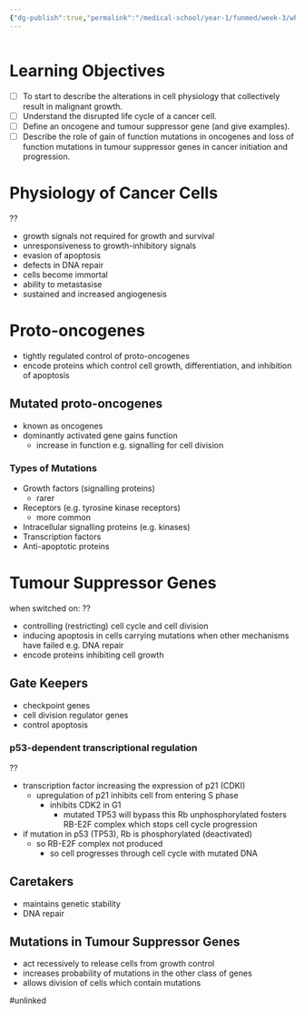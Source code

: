 ```yaml
---
{"dg-publish":true,"permalink":"/medical-school/year-1/funmed/week-3/what-is-cancer/","tags":["funmed"]}
---
```


```table-of-contents
```
# Learning Objectives
- [ ] To start to describe the alterations in cell physiology that collectively result in malignant growth.  
- [ ] Understand the disrupted life cycle of a cancer cell.  
- [ ] Define an oncogene and tumour suppressor gene (and give examples).  
- [ ] Describe the role of gain of function mutations in oncogenes and loss of function mutations in tumour suppressor genes in cancer initiation and progression.

# Physiology of Cancer Cells
??
- growth signals not required for growth and survival
- unresponsiveness to growth-inhibitory signals
- evasion of apoptosis
- defects in DNA repair
- cells become immortal
- ability to metastasise
- sustained and increased angiogenesis

# Proto-oncogenes
- tightly regulated control of proto-oncogenes
- encode proteins which control cell growth, differentiation, and inhibition of apoptosis
## Mutated proto-oncogenes
- known as oncogenes
- dominantly activated gene gains function
	- increase in function e.g. signalling for cell division

### Types of Mutations
- Growth factors (signalling proteins)
	- rarer
- Receptors (e.g. tyrosine kinase receptors)
	- more common
- Intracellular signalling proteins (e.g. kinases)
- Transcription factors
- Anti-apoptotic proteins

# Tumour Suppressor Genes
when switched on:
??
- controlling (restricting) cell cycle and cell division
- inducing apoptosis in cells carrying mutations when other mechanisms have failed e.g. DNA repair
- encode proteins inhibiting cell growth

## Gate Keepers
- checkpoint genes
- cell division regulator genes
- control apoptosis

### p53-dependent transcriptional regulation
??
- transcription factor increasing the expression of p21 (CDKI)
	- upregulation of p21 inhibits cell from entering S phase
		- inhibits CDK2 in G1
			- mutated TP53 will bypass this
Rb unphosphorylated fosters RB-E2F complex which stops cell cycle progression
- if mutation in p53 (TP53), Rb is phosphorylated (deactivated)
	- so RB-E2F complex not produced
		- so cell progresses through cell cycle with mutated DNA
<!--SR:!2024-10-10,1,230-->

## Caretakers
- maintains genetic stability
- DNA repair


## Mutations in Tumour Suppressor Genes
- act recessively to release cells from growth control
- increases probability of mutations in the other class of genes
- allows division of cells which contain mutations

#unlinked 